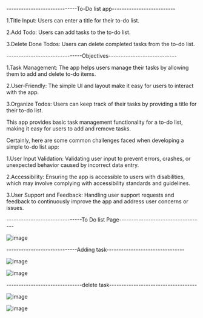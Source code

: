 -----------------------------To-Do list app--------------------------

1.Title Input: Users can enter a title for their to-do list.

2.Add Todo: Users can add tasks to the to-do list.

3.Delete Done Todos: Users can delete completed tasks from the to-do list.

-------------------------------Objectives----------------------------

1.Task Management: The app helps users manage their tasks by allowing them to add and delete to-do items.

2.User-Friendly: The simple UI and layout make it easy for users to interact with the app.

3.Organize Todos: Users can keep track of their tasks by providing a title for their to-do list.

This app provides basic task management functionality for a to-do list, making it easy for users to add and remove tasks.

Certainly, here are some common challenges faced when developing a simple to-do list app:

1.User Input Validation: Validating user input to prevent errors, crashes, or unexpected behavior caused by incorrect data entry.

2.Accessibility: Ensuring the app is accessible to users with disabilities, which may involve complying with accessibility standards and guidelines.

3.User Support and Feedback: Handling user support requests and feedback to continuously improve the app and address user concerns or issues.

 -------------------------------To Do list Page-----------------------------------


![image](https://github.com/Dhruv-patel-2004/MAD_Assignment_2_21012011071_TodosApp/assets/140106897/04ee3b85-aae2-451a-abcb-58f5240728a1)﻿


-----------------------------Adding task--------------------------------

![image](https://github.com/Dhruv-patel-2004/MAD_Assignment_2_21012011071_TodosApp/assets/140106897/6fce1167-be74-4d93-94e4-8f30fd54a4e4)


![image](https://github.com/Dhruv-patel-2004/MAD_Assignment_2_21012011071_TodosApp/assets/140106897/ceaa6876-e715-4f96-b473-5e4017e3e6ab)

-------------------------------delete task------------------------------------

![image](https://github.com/Dhruv-patel-2004/MAD_Assignment_2_21012011071_TodosApp/assets/140106897/01a0ea50-301e-4af4-a626-0b4b4ba8d80b)


![image](https://github.com/Dhruv-patel-2004/MAD_Assignment_2_21012011071_TodosApp/assets/140106897/61cf6c55-f74d-46bf-b1f7-3ccd540d332f)
